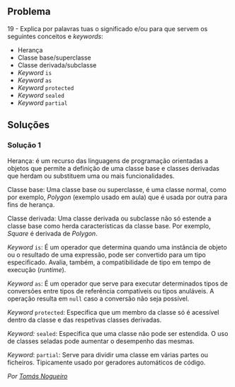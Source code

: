 ## Problema

19 - Explica por palavras tuas o significado e/ou para que servem os seguintes
conceitos e _keywords_:

* Herança
* Classe base/superclasse
* Classe derivada/subclasse
* _Keyword_ `is`
* _Keyword_ `as`
* _Keyword_ `protected`
* _Keyword_ `sealed`
* _Keyword_ `partial`

## Soluções

### Solução 1

Herança: é um recurso das linguagens de programação orientadas a objetos que 
permite a definição de uma classe base e classes derivadas que herdam ou 
substituem uma ou mais funcionalidades.

Classe base: Uma classe base ou superclasse, é uma classe normal, como por
exemplo, _Polygon_ (exemplo usado em aula) que é usada por outra para fins
de herança.

Classe derivada: Uma classe derivada ou subclasse não só estende a classe
base como herda características da classe base. Por exemplo, _Square_ é 
derivada de _Polygon_.

_Keyword_ `is`: É um operador que determina quando uma instância de objeto ou
o resultado de uma expressão, pode ser convertido para um tipo especificado.
Avalia, também, a compatibilidade de tipo em tempo de execução (_runtime_).

_Keyword_ `as`: É um operador que serve para executar determinados tipos de
conversões entre tipos de referência compatíveis ou tipos anuláveis. A operação
resulta em `null` caso a conversão não seja possível.

_Keyword_ `protected`: Especifica que um membro da classe só é acessível dentro
da classe e das respetivas classes derivadas.

_Keyword:_ `sealed`: Especifica que uma classe não pode ser estendida. O uso de
classes seladas pode aumentar o desempenho das mesmas.

_Keyword_: `partial`: Serve para dividir uma classe em várias partes ou ficheiros.
Tipicamente usado por geradores automáticos de código.

*Por [Tomás Nogueiro](https://github.com/TomasNogueiro)*
